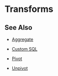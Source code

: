 
# Transforms

## See Also 

* [Aggregate](transforms/aggregate.md)

* [Custom SQL](transforms/customsql.md)

* [Pivot](transforms/pivot.md)

* [Unpivot](transforms/unpivot.md)

